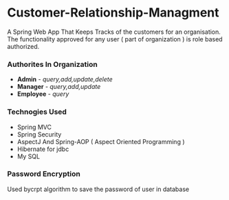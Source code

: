 # Customer-Relationship-Managment

A Spring Web App That Keeps Tracks of the customers for an organisation. The functionality approved for any user ( part of organization ) is role based authorized.

### Authorites In Organization

- **Admin** - _query,add,update,delete_
- **Manager** - _query,add,update_
- **Employee** - _query_

### Technogies Used

- Spring MVC
- Spring Security
- AspectJ And Spring-AOP ( Aspect Oriented Programming )
- Hibernate for jdbc
- My SQL 

### Password Encryption 
  Used bycrpt algorithm to save the password of user in database




